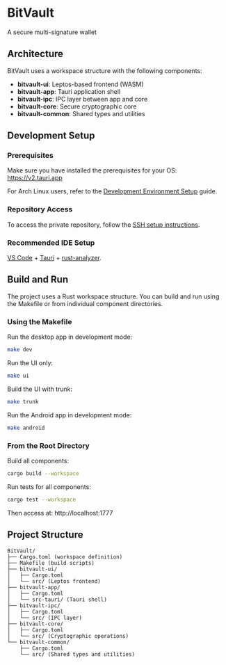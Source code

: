 # BitVault

A secure multi-signature wallet

## Architecture

BitVault uses a workspace structure with the following components:

- **bitvault-ui**: Leptos-based frontend (WASM)
- **bitvault-app**: Tauri application shell
- **bitvault-ipc**: IPC layer between app and core
- **bitvault-core**: Secure cryptographic core
- **bitvault-common**: Shared types and utilities

## Development Setup

### Prerequisites

Make sure you have installed the prerequisites for your OS: https://v2.tauri.app

For Arch Linux users, refer to the [Development Environment Setup](./docs/setup/arch-linux-setup.md) guide.

### Repository Access

To access the private repository, follow the [SSH setup instructions](./docs/setup/ssh-guide.md).

### Recommended IDE Setup

[VS Code](https://code.visualstudio.com/) + [Tauri](https://marketplace.visualstudio.com/items?itemName=tauri-apps.tauri-vscode) + [rust-analyzer](https://marketplace.visualstudio.com/items?itemName=rust-lang.rust-analyzer).

## Build and Run

The project uses a Rust workspace structure. You can build and run using the Makefile or from individual component directories.

### Using the Makefile

Run the desktop app in development mode:
```bash
make dev
```

Run the UI only:
```bash
make ui
```

Build the UI with trunk:
```bash
make trunk
```

Run the Android app in development mode:
```bash
make android
```

### From the Root Directory

Build all components:
```bash
cargo build --workspace
```

Run tests for all components:
```bash
cargo test --workspace
```

Then access at: http://localhost:1777

## Project Structure

```
BitVault/
├── Cargo.toml (workspace definition)
├── Makefile (build scripts)
├── bitvault-ui/
│   ├── Cargo.toml
│   └── src/ (Leptos frontend)
├── bitvault-app/
│   ├── Cargo.toml
│   └── src-tauri/ (Tauri shell)
├── bitvault-ipc/
│   ├── Cargo.toml
│   └── src/ (IPC layer)
├── bitvault-core/
│   ├── Cargo.toml
│   └── src/ (Cryptographic operations)
└── bitvault-common/
    ├── Cargo.toml
    └── src/ (Shared types and utilities)
```
